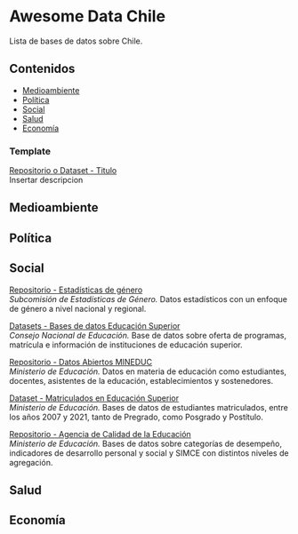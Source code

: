 # Awesome Data Chile

Lista de bases de datos sobre Chile.

## Contenidos
  - [Medioambiente](#medioambiente)
  - [Política](#política)
  - [Social](#social)
  - [Salud](#salud)
  - [Economía](#economía)

### Template
[Repositorio o Dataset - Titulo](link)\
Insertar descripcion

## Medioambiente

## Política

## Social
[Repositorio - Estadísticas de género](https://www.estadisticasdegenero.cl)\
*Subcomisión de Estadísticas de Género.* Datos estadísticos con un enfoque de género a nivel nacional y regional.

[Datasets - Bases de datos Educación Superior](https://www.cned.cl/bases-de-datos)\
*Consejo Nacional de Educación.* Base de datos sobre oferta de programas, matrícula e información de instituciones de educación superior.

[Repositorio - Datos Abiertos MINEDUC](https://datosabiertos.mineduc.cl)\
*Ministerio de Educación.* Datos en materia de educación como estudiantes, docentes, asistentes de la educación, establecimientos y sostenedores.

[Dataset - Matriculados en Educación Superior](https://www.mifuturo.cl/bases-de-datos-de-matriculados/)\
*Ministerio de Educación.* Bases de datos de estudiantes matriculados, entre los años 2007 y 2021, tanto de Pregrado, como Posgrado y Postítulo.

[Repositorio - Agencia de Calidad de la Educación](https://informacionestadistica.agenciaeducacion.cl/#/bases)\
*Ministerio de Educación.* Bases de datos sobre categorías de desempeño, indicadores de desarrollo personal y social y SIMCE con distintos niveles de agregación.


## Salud

## Economía
